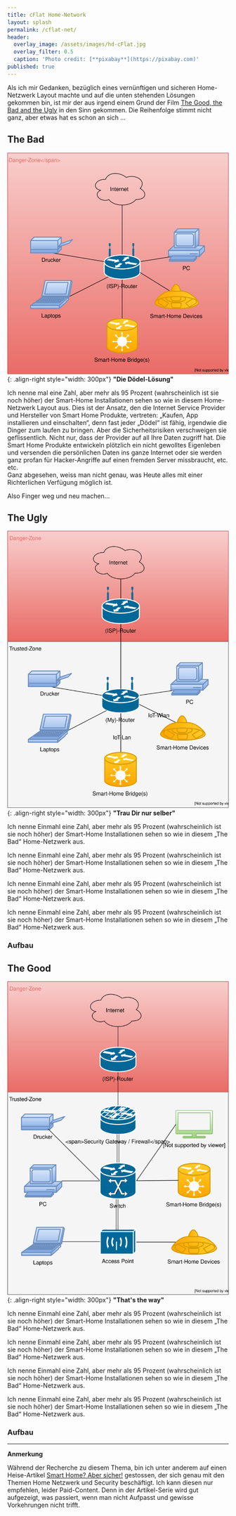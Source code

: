 ```yaml
---
title: cFlat Home-Network
layout: splash
permalink: /cflat-net/
header:
  overlay_image: /assets/images/hd-cFlat.jpg
  overlay_filter: 0.5
  caption: 'Photo credit: [**pixabay**](https://pixabay.com)'
published: true
---
```

<p></p>

Als ich mir Gedanken, bezüglich eines vernünftigen und sicheren Home-Netzwerk Layout machte und auf die unten stehenden Lösungen gekommen bin, ist mir der aus irgend einem Grund der Film [The Good, the Bad and the Ugly](https://en.wikipedia.org/wiki/The_Good,_the_Bad_and_the_Ugly) in den Sinn gekommen. Die Reihenfolge stimmt nicht ganz, aber etwas hat es schon an sich …  

## The Bad

![homeNetwork-bad.svg!!](/assets/images/homeNetwork-bad.svg){: .align-right style="width: 300px"}
**"Die Dödel-Lösung"**

Ich nenne mal eine Zahl, aber mehr als 95 Prozent (wahrscheinlich ist sie noch höher) der Smart-Home Installationen sehen so wie in diesem Home-Netzwerk Layout aus. Dies ist der Ansatz, den die Internet Service Provider und Hersteller von Smart Home Produkte, vertreten: „Kaufen, App installieren und einschalten“, denn fast jeder „Dödel“ ist fähig, irgendwie die Dinger zum laufen zu bringen. Aber die Sicherheitsrisiken verschweigen sie geflissentlich. Nicht nur, dass der Provider auf all Ihre Daten zugriff hat. Die Smart Home Produkte entwickeln plötzlich ein nicht gewolltes Eigenleben und versenden die persönlichen Daten ins ganze Internet oder sie werden ganz profan für Hacker-Angriffe auf einen fremden Server missbraucht, etc. etc.<br>Ganz abgesehen, weiss man nicht genau, was Heute alles mit einer Richterlichen Verfügung möglich ist. 

Also Finger weg und neu machen...

## The Ugly

![homeNetwork-ugly.svg!!](/assets/images/homeNetwork-ugly.svg){: .align-right style="width: 300px"}
**"Trau Dir nur selber"**

Ich nenne Einmahl eine Zahl, aber mehr als 95 Prozent (wahrscheinlich ist sie noch höher) der Smart-Home Installationen sehen so wie in diesem „The Bad“ Home-Netzwerk aus.

Ich nenne Einmahl eine Zahl, aber mehr als 95 Prozent (wahrscheinlich ist sie noch höher) der Smart-Home Installationen sehen so wie in diesem „The Bad“ Home-Netzwerk aus. 

Ich nenne Einmahl eine Zahl, aber mehr als 95 Prozent (wahrscheinlich ist sie noch höher) der Smart-Home Installationen sehen so wie in diesem „The Bad“ Home-Netzwerk aus.

Ich nenne Einmahl eine Zahl, aber mehr als 95 Prozent (wahrscheinlich ist sie noch höher) der Smart-Home Installationen sehen so wie in diesem „The Bad“ Home-Netzwerk aus. 

### Aufbau

## The Good

![homeNetwork-good.svg!!](/assets/images/homeNetwork-good.svg){: .align-right style="width: 300px"}
**"That's the way"**

Ich nenne Einmahl eine Zahl, aber mehr als 95 Prozent (wahrscheinlich ist sie noch höher) der Smart-Home Installationen sehen so wie in diesem „The Bad“ Home-Netzwerk aus.

Ich nenne Einmahl eine Zahl, aber mehr als 95 Prozent (wahrscheinlich ist sie noch höher) der Smart-Home Installationen sehen so wie in diesem „The Bad“ Home-Netzwerk aus.

Ich nenne Einmahl eine Zahl, aber mehr als 95 Prozent (wahrscheinlich ist sie noch höher) der Smart-Home Installationen sehen so wie in diesem „The Bad“ Home-Netzwerk aus.

Ich nenne Einmahl eine Zahl, aber mehr als 95 Prozent (wahrscheinlich ist sie noch höher) der Smart-Home Installationen sehen so wie in diesem „The Bad“ Home-Netzwerk aus. 

### Aufbau

---

**Anmerkung**

Während der Recherche zu diesem Thema, bin ich unter anderem auf einen Heise-Artikel [Smart Home? Aber sicher!](https://www.heise.de/ct/ausgabe/2017-8-Wie-Sie-schnueffelnde-Geraete-isolieren-und-Ihre-Privatsphaere-schuetzen-3667338.html) gestossen, der sich genau mit den Themen Home Netzwerk und Security beschäftigt. Ich kann diesen nur empfehlen, leider Paid-Content. Denn in der Artikel-Serie wird gut aufgezeigt, was passiert, wenn man nicht Aufpasst und gewisse Vorkehrungen nicht trifft. 
